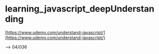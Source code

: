 # learning_javascript_deepUnderstanding

[https://www.udemy.com/understand-javascript/](https://www.udemy.com/understand-javascript/)

--> 04/036